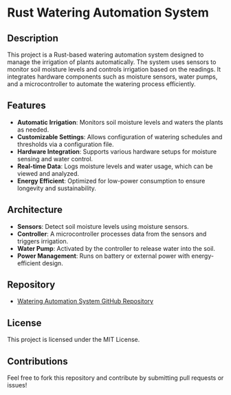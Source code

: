 # Rust Watering Automation System

## Description

This project is a Rust-based watering automation system designed to manage the irrigation of plants automatically. The system uses sensors to monitor soil moisture levels and controls irrigation based on the readings. It integrates hardware components such as moisture sensors, water pumps, and a microcontroller to automate the watering process efficiently.

## Features

- **Automatic Irrigation**: Monitors soil moisture levels and waters the plants as needed.
- **Customizable Settings**: Allows configuration of watering schedules and thresholds via a configuration file.
- **Hardware Integration**: Supports various hardware setups for moisture sensing and water control.
- **Real-time Data**: Logs moisture levels and water usage, which can be viewed and analyzed.
- **Energy Efficient**: Optimized for low-power consumption to ensure longevity and sustainability.

## Architecture

- **Sensors**: Detect soil moisture levels using moisture sensors.
- **Controller**: A microcontroller processes data from the sensors and triggers irrigation.
- **Water Pump**: Activated by the controller to release water into the soil.
- **Power Management**: Runs on battery or external power with energy-efficient design.

## Repository
- [Watering Automation System GitHub Repository](https://github.com/deepSuturn/plant-watering-system)

## License
This project is licensed under the MIT License.

## Contributions
Feel free to fork this repository and contribute by submitting pull requests or issues!
